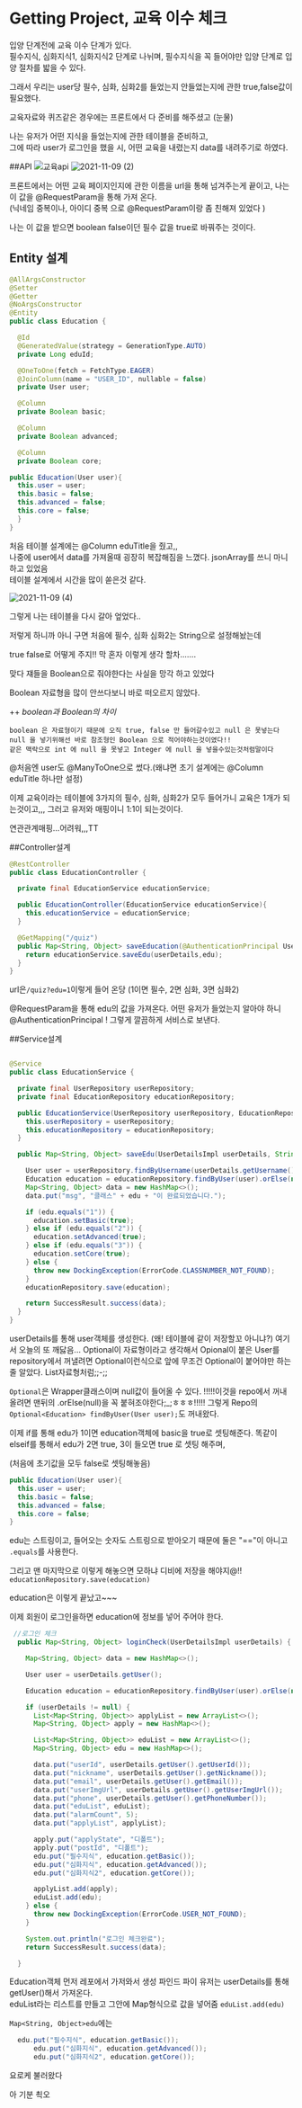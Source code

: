 
Getting Project, 교육 이수 체크
======================================

입양 단계전에 교육 이수 단계가 있다.  
필수지식, 심화지식1, 심화지식2 단계로 나뉘며, 필수지식을 꼭 들어야만 입양 단계로 입양 절차를 밟을 수 있다.

그래서 우리는 user당 필수, 심화, 심화2를 들었는지 안들었는지에 관한 true,false값이 필요했다.  


교육자료와 퀴즈같은 경우에는 프론트에서 다 준비를 해주셨고 (눈물)  

나는 유저가 어떤 지식을 들었는지에 관한 테이블을 준비하고,  
그에 따라 user가 로그인을 했을 시, 어떤 교육을 내렸는지 data를 내려주기로 하였다.


##API
![교육api](https://user-images.githubusercontent.com/80088918/140793174-c7004704-89d9-40e9-bae8-e1c602ad06de.png)
![2021-11-09 (2)](https://user-images.githubusercontent.com/80088918/140794417-fb2a0c4a-edb1-4d6a-b4c2-4090f6a7aa2c.png)

프론트에서는 어떤 교육 페이지인지에 관한 이름을 url을 통해 넘겨주는게 끝이고,
나는 이 값을 @RequestParam을 통해 가져 온다.  
(닉네임 중복이나, 아이디 중복 으로 @RequestParam이랑 좀 친해져 있었다 )  

나는 이 값을 받으면 boolean false이던 필수 값을 true로 바꿔주는 것이다.

## Entity 설계

```java
@AllArgsConstructor
@Setter
@Getter
@NoArgsConstructor
@Entity
public class Education {

  @Id
  @GeneratedValue(strategy = GenerationType.AUTO)
  private Long eduId;

  @OneToOne(fetch = FetchType.EAGER)
  @JoinColumn(name = "USER_ID", nullable = false)
  private User user;

  @Column
  private Boolean basic;

  @Column
  private Boolean advanced;

  @Column
  private Boolean core;

public Education(User user){
  this.user = user;
  this.basic = false;
  this.advanced = false;
  this.core = false;
  }
}
```

처음 테이블 설계에는 @Column eduTitle을 줬고,,  
나중에 user에서 data를 가져올때 굉장히 복잡해짐을 느꼈다. jsonArray를 쓰니 마니 하고 있었음  
테이블 설계에서 시간을 많이 쏟은것 같다.  


![2021-11-09 (4)](https://user-images.githubusercontent.com/80088918/140794788-6b7137d2-73d4-4594-97ee-1c3917e5b1cc.png)

그렇게 나는 테이블을 다시 갈아 엎었다..

저렇게 하니까 아니 구면 처음에 필수, 심화 심화2는 String으로 설정해놨는데

true false로 어떻게 주지!! 막 혼자 이렇게 생각 할차.......

맞다 쟤들을 Boolean으로 줘야한다는 사실을 망각 하고 있었다

Boolean 자료형을 많이 안쓰다보니 바로 떠오르지 않았다.

++ *boolean과 Boolean의 차이*
    
    boolean 은 자료형이기 때문에 오직 true, false 만 들어갈수있고 null 은 못넣는다
    null 을 넣기위해선 바로 참조형인 Boolean 으로 적어야하는것이였다!!
    같은 맥락으로 int 에 null 을 못넣고 Integer 에 null 을 넣을수있는것처럼말이다

@처음엔 user도 @ManyToOne으로 썼다.(왜냐면 초기 설계에는 @Column eduTitle 하나만 설정)

이제 교육이라는 테이블에 3가지의 필수, 심화, 심화2가 모두 들어가니 교육은 1개가 되는것이고,,,
그러고 유저와 매핑이니 1:1이 되는것이다. 

연관관계매핑...어려워,,,TT

##Controller설계

```java
@RestController
public class EducationController {

  private final EducationService educationService;

  public EducationController(EducationService educationService){
	this.educationService = educationService;
  }

  @GetMapping("/quiz")
  public Map<String, Object> saveEducation(@AuthenticationPrincipal UserDetailsImpl userDetails, @RequestParam String edu) {
	return educationService.saveEdu(userDetails,edu);
  }
}
```

url은`/quiz?edu=1`이렇게 들어 온당 (1이면 필수, 2면 심화, 3면 심화2)

@RequestParam을 통해 edu의 값을 가져온다.
어떤 유저가 들었는지 알아야 하니 @AuthenticationPrincipal !
그렇게 깔끔하게 서비스로 보낸다.

##Service설계

```java

@Service
public class EducationService {

  private final UserRepository userRepository;
  private final EducationRepository educationRepository;

  public EducationService(UserRepository userRepository, EducationRepository educationRepository) {
	this.userRepository = userRepository;
	this.educationRepository = educationRepository;
  }

  public Map<String, Object> saveEdu(UserDetailsImpl userDetails, String edu) {

	User user = userRepository.findByUsername(userDetails.getUsername()).orElse(null);
	Education education = educationRepository.findByUser(user).orElse(null);
	Map<String, Object> data = new HashMap<>();
	data.put("msg", "클래스" + edu + "이 완료되었습니다.");

	if (edu.equals("1")) {
	  education.setBasic(true);
	} else if (edu.equals("2")) {
	  education.setAdvanced(true);
	} else if (edu.equals("3")) {
	  education.setCore(true);
	} else {
	  throw new DockingException(ErrorCode.CLASSNUMBER_NOT_FOUND);
	}
	educationRepository.save(education);

	return SuccessResult.success(data);
  }
}
```

userDetails를 통해 user객체를 생성한다. (왜! 테이블에 같이 저장할꼬 아니냐?)
여기서 오늘의 또 깨닳음...
Optional이 자료형이라고 생각해서
Opional이 붙은 User를 repository에서 꺼낼려면
Optional<User>이런식으로 앞에 무조건 Optional이 붙어야만 하는줄 알았다. List자료형처럼;;-;;

`Optional`은 Wrapper클래스이며 null값이 들어올 수 있다.
!!!!!이것을 repo에서 꺼내올려면 맨뒤의 .orElse(null)을 꼭 붙혀조야한다;_;ㅎㅎㅎ!!!!!
그렇게 Repo의 `  Optional<Education> findByUser(User user);`도 꺼내왔다.

이제 if를 통해 edu가 1이면 education객체에 basic을 true로 셋팅해준다.
똑같이 elseif를 통해서 edu가 2면 true, 3이 들오면 true 로 셋팅 해주며, 

(처음에 초기값을 모두 false로 셋팅해놓음)

```java
public Education(User user){
  this.user = user;
  this.basic = false;
  this.advanced = false;
  this.core = false;
}

```
edu는 스트링이고, 들어오는 숫자도 스트링으로 받아오기 때문에 둘은 "=="이 아니고 `.equals`를 사용한다.

그리고 맨 마지막으로 이렇게 해놓으면 모하냐 디비에 저장을 해야지@!!
`educationRepository.save(education)`

education은 이렇게 끝났고~~~


이제 회원이 로그인을하면 education에 정보를 넣어 주어야 한다.

```java
 //로그인 체크
  public Map<String, Object> loginCheck(UserDetailsImpl userDetails) {

	Map<String, Object> data = new HashMap<>();

	User user = userDetails.getUser();

	Education education = educationRepository.findByUser(user).orElse(null);

	if (userDetails != null) {
	  List<Map<String, Object>> applyList = new ArrayList<>();
	  Map<String, Object> apply = new HashMap<>();

	  List<Map<String, Object>> eduList = new ArrayList<>();
	  Map<String, Object> edu = new HashMap<>();

	  data.put("userId", userDetails.getUser().getUserId());
	  data.put("nickname", userDetails.getUser().getNickname());
	  data.put("email", userDetails.getUser().getEmail());
	  data.put("userImgUrl", userDetails.getUser().getUserImgUrl());
	  data.put("phone", userDetails.getUser().getPhoneNumber());
	  data.put("eduList", eduList);
	  data.put("alarmCount", 5);
	  data.put("applyList", applyList);

	  apply.put("applyState", "디폴트");
	  apply.put("postId", "디폴트");
	  edu.put("필수지식", education.getBasic());
	  edu.put("심화지식", education.getAdvanced());
	  edu.put("심화지식2", education.getCore());

	  applyList.add(apply);
	  eduList.add(edu);
	} else {
	  throw new DockingException(ErrorCode.USER_NOT_FOUND);
	}

	System.out.println("로그인 체크완료");
	return SuccessResult.success(data);

  }
```

Education객체 먼저 레포에서 가저와서 생성 파인드 파이 유저는 userDetails를 통해getUser()해서 가져온다.  
eduList라는 리스트를 만들고 그안에 Map형식으로 값을 넣어줌
`eduList.add(edu)`

`Map<String, Object>edu`에는  
```java
  edu.put("필수지식", education.getBasic());
	  edu.put("심화지식", education.getAdvanced());
	  edu.put("심화지식2", education.getCore());
```
요로케 불러왔다

아 기분 쵝오